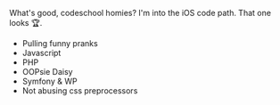 What's good, codeschool homies? I'm into the iOS code path. That one looks 🏆.

* Pulling funny pranks
* Javascript
* PHP
* OOPsie Daisy
* Symfony & WP
* Not abusing css preprocessors
